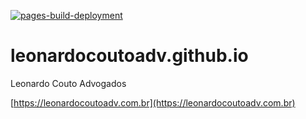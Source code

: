 [![pages-build-deployment](https://github.com/brasilebrasiladv/brasilebrasiladv.github.io/actions/workflows/pages/pages-build-deployment/badge.svg?branch=main)](https://github.com/brasilebrasiladv/brasilebrasiladv.github.io/actions/workflows/pages/pages-build-deployment)

# leonardocoutoadv.github.io
Leonardo Couto Advogados

[https://leonardocoutoadv.com.br](https://leonardocoutoadv.com.br)
